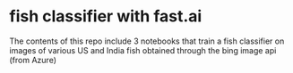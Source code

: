 # fish classifier with fast.ai

The contents of this repo include 3 notebooks that train a fish classifier on images of various US and India fish obtained through the bing image api (from Azure)



